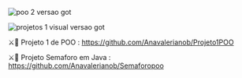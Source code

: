 ![poo 2 versao got](https://github.com/user-attachments/assets/dbaf1739-e352-4fd3-9018-933018b5f519) 






![projetos 1 visual  versao got](https://github.com/user-attachments/assets/f1f76488-c191-4a34-8500-28f9c3a879cd) 

⚔️🐉 Projeto 1 de POO : https://github.com/Anavalerianob/Projeto1POO 

⚔️🐉 Projeto Semaforo em Java : https://github.com/Anavalerianob/Semaforopoo

